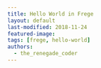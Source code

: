 ```yaml
---
title: Hello World in Frege
layout: default
last-modified: 2018-11-24
featured-image:
tags: [frege, hello-world]
authors:
  - the_renegade_coder
---
```


